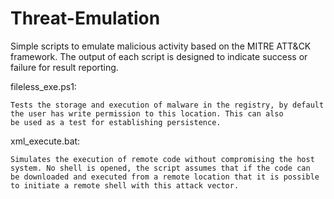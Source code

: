 # Threat-Emulation
Simple scripts to emulate malicious activity based on the MITRE ATT&amp;CK framework. The output of each script is designed to indicate success or failure for result reporting.  

fileless_exe.ps1:

    Tests the storage and execution of malware in the registry, by default the user has write permission to this location. This can also    	be used as a test for establishing persistence.    

xml_execute.bat:

    Simulates the execution of remote code without compromising the host system. No shell is opened, the script assumes that if the code can   be downloaded and executed from a remote location that it is possible to initiate a remote shell with this attack vector.  
